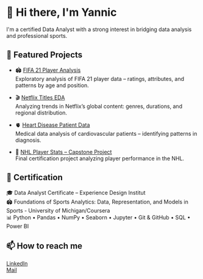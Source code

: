 # 👋 Hi there, I'm Yannic

I'm a certified Data Analyst with a strong interest in bridging data analysis and professional sports.

## 📌 Featured Projects

- 🏟️ [FIFA 21 Player Analysis](https://github.com/yourusername/fifa21-player-analysis)  
  Exploratory analysis of FIFA 21 player data – ratings, attributes, and patterns by age and position.

- 🎬 [Netflix Titles EDA](https://github.com/yourusername/netflix-data-analysis)  
  Analyzing trends in Netflix’s global content: genres, durations, and regional distribution.

- 🫀 [Heart Disease Patient Data](https://github.com/yourusername/heart-disease-analysis)  
  Medical data analysis of cardiovascular patients – identifying patterns in diagnosis.

- 🏒 [NHL Player Stats – Capstone Project](https://github.com/yourusername/nhl-stats-capstone)  
  Final certification project analyzing player performance in the NHL.

## 💼 Certification

🎓 Data Analyst Certificate – Experience Design Institut  
🏟️ Foundations of Sports Analytics: Data, Representation, and Models in Sports - University of Michigan/Coursera   
📊 Python • Pandas • NumPy • Seaborn • Jupyter • Git & GitHub • SQL • Power BI

## 📫 How to reach me
[LinkedIn](www.linkedin.com/in/yannicabraham)   
[Mail](yannic_@live.de)
